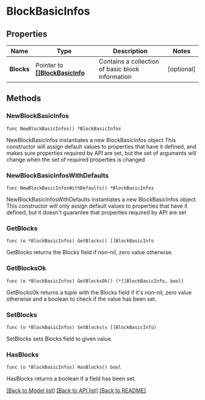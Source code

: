 # BlockBasicInfos

## Properties

Name | Type | Description | Notes
------------ | ------------- | ------------- | -------------
**Blocks** | Pointer to [**[]BlockBasicInfo**](BlockBasicInfo.md) | Contains a collection of basic block information | [optional] 

## Methods

### NewBlockBasicInfos

`func NewBlockBasicInfos() *BlockBasicInfos`

NewBlockBasicInfos instantiates a new BlockBasicInfos object
This constructor will assign default values to properties that have it defined,
and makes sure properties required by API are set, but the set of arguments
will change when the set of required properties is changed

### NewBlockBasicInfosWithDefaults

`func NewBlockBasicInfosWithDefaults() *BlockBasicInfos`

NewBlockBasicInfosWithDefaults instantiates a new BlockBasicInfos object
This constructor will only assign default values to properties that have it defined,
but it doesn't guarantee that properties required by API are set

### GetBlocks

`func (o *BlockBasicInfos) GetBlocks() []BlockBasicInfo`

GetBlocks returns the Blocks field if non-nil, zero value otherwise.

### GetBlocksOk

`func (o *BlockBasicInfos) GetBlocksOk() (*[]BlockBasicInfo, bool)`

GetBlocksOk returns a tuple with the Blocks field if it's non-nil, zero value otherwise
and a boolean to check if the value has been set.

### SetBlocks

`func (o *BlockBasicInfos) SetBlocks(v []BlockBasicInfo)`

SetBlocks sets Blocks field to given value.

### HasBlocks

`func (o *BlockBasicInfos) HasBlocks() bool`

HasBlocks returns a boolean if a field has been set.


[[Back to Model list]](../README.md#documentation-for-models) [[Back to API list]](../README.md#documentation-for-api-endpoints) [[Back to README]](../README.md)


